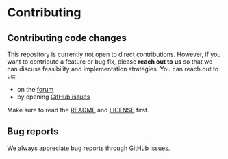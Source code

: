 # Contributing

## Contributing code changes

This repository is currently not open to direct contributions. However, if you want to contribute a feature or bug fix, please **reach out to us** so that we can discuss feasibility and implementation strategies. You can reach out to us:

- on the [forum]
- by opening [GitHub issues]

Make sure to read the [README] and [LICENSE] first.

## Bug reports

We always appreciate bug reports through [GitHub issues].

[GitHub issues]: https://github.com/dfinity/TODO/issues
[forum]: https://forum.dfinity.org/
[LICENSE]: LICENSE
[README]: README.md
